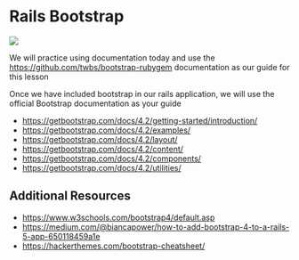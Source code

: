 # Rails Bootstrap

![](https://camo.githubusercontent.com/e74745a18b7db9480c7313945864990dbb264eae/68747470733a2f2f6d656d6567656e657261746f722e6e65742f696d672f696e7374616e6365732f36363436333032362e6a7067)

We will practice using documentation today and use the https://github.com/twbs/bootstrap-rubygem documentation as our guide for this lesson

Once we have included bootstrap in our rails application, we will use the official Bootstrap documentation as your guide

- https://getbootstrap.com/docs/4.2/getting-started/introduction/
- https://getbootstrap.com/docs/4.2/examples/
- https://getbootstrap.com/docs/4.2/layout/
- https://getbootstrap.com/docs/4.2/content/
- https://getbootstrap.com/docs/4.2/components/
- https://getbootstrap.com/docs/4.2/utilities/

## Additional Resources

- https://www.w3schools.com/bootstrap4/default.asp
- https://medium.com/@biancapower/how-to-add-bootstrap-4-to-a-rails-5-app-650118459a1e
- https://hackerthemes.com/bootstrap-cheatsheet/
